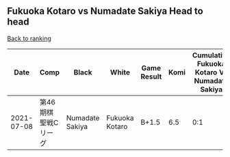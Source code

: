 ## Fukuoka Kotaro vs Numadate Sakiya Head to head

[Back to ranking](../../index.md)




| **Date** | **Comp** | **Black** | **White** | **Game Result** | **Komi** | **Cumulative Fukuoka Kotaro Vs Numadate Sakiya** | **Fukuoka Kotaro Streak** | **Numadate Sakiya Streak** | 
| --- | --- | --- | --- | --- | --- | --- | --- | --- |
| 2021-07-08 | 第46期棋聖戦Cリーグ | Numadate Sakiya | Fukuoka Kotaro | B+1.5 | 6.5 | 0:1 | 0 | 1 |




